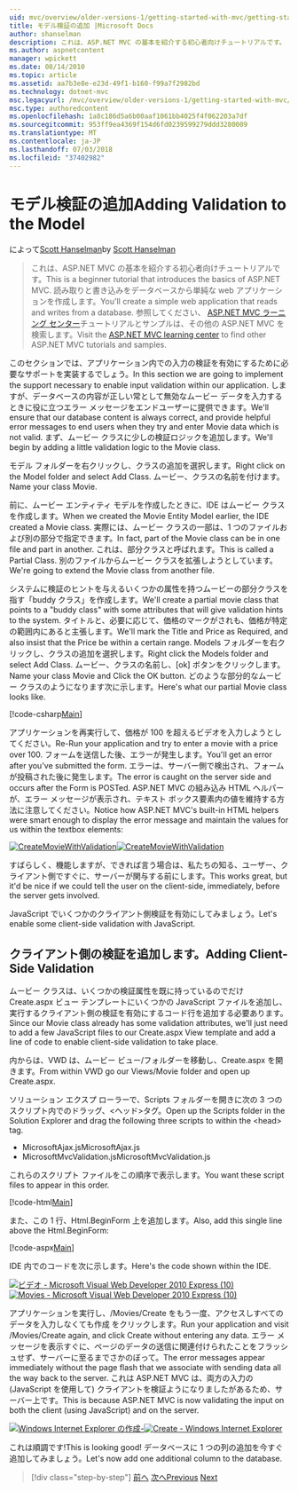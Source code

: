 ```yaml
---
uid: mvc/overview/older-versions-1/getting-started-with-mvc/getting-started-with-mvc-part7
title: モデル検証の追加 |Microsoft Docs
author: shanselman
description: これは、ASP.NET MVC の基本を紹介する初心者向けチュートリアルです。 読み取りと書き込みをデータベースから単純な web アプリケーションを作成します。
ms.author: aspnetcontent
manager: wpickett
ms.date: 08/14/2010
ms.topic: article
ms.assetid: aa7b3e8e-e23d-49f1-b160-f99a7f2982bd
ms.technology: dotnet-mvc
msc.legacyurl: /mvc/overview/older-versions-1/getting-started-with-mvc/getting-started-with-mvc-part7
msc.type: authoredcontent
ms.openlocfilehash: 1a8c186d5a6b00aaf1061bb4025f4f062203a7df
ms.sourcegitcommit: 953ff9ea4369f154d6fd0239599279ddd3280009
ms.translationtype: MT
ms.contentlocale: ja-JP
ms.lasthandoff: 07/03/2018
ms.locfileid: "37402982"
---
```

<a name="adding-validation-to-the-model"></a><span data-ttu-id="8cdc2-104">モデル検証の追加</span><span class="sxs-lookup"><span data-stu-id="8cdc2-104">Adding Validation to the Model</span></span>
====================
<span data-ttu-id="8cdc2-105">によって[Scott Hanselman](https://github.com/shanselman)</span><span class="sxs-lookup"><span data-stu-id="8cdc2-105">by [Scott Hanselman](https://github.com/shanselman)</span></span>

> <span data-ttu-id="8cdc2-106">これは、ASP.NET MVC の基本を紹介する初心者向けチュートリアルです。</span><span class="sxs-lookup"><span data-stu-id="8cdc2-106">This is a beginner tutorial that introduces the basics of ASP.NET MVC.</span></span> <span data-ttu-id="8cdc2-107">読み取りと書き込みをデータベースから単純な web アプリケーションを作成します。</span><span class="sxs-lookup"><span data-stu-id="8cdc2-107">You'll create a simple web application that reads and writes from a database.</span></span> <span data-ttu-id="8cdc2-108">参照してください、 [ASP.NET MVC ラーニング センター](../../../index.md)チュートリアルとサンプルは、その他の ASP.NET MVC を検索します。</span><span class="sxs-lookup"><span data-stu-id="8cdc2-108">Visit the [ASP.NET MVC learning center](../../../index.md) to find other ASP.NET MVC tutorials and samples.</span></span>


<span data-ttu-id="8cdc2-109">このセクションでは、アプリケーション内での入力の検証を有効にするために必要なサポートを実装するでしょう。</span><span class="sxs-lookup"><span data-stu-id="8cdc2-109">In this section we are going to implement the support necessary to enable input validation within our application.</span></span> <span data-ttu-id="8cdc2-110">しますが、データベースの内容が正しい常として無効なムービー データを入力するときに役に立つエラー メッセージをエンドユーザーに提供できます。</span><span class="sxs-lookup"><span data-stu-id="8cdc2-110">We'll ensure that our database content is always correct, and provide helpful error messages to end users when they try and enter Movie data which is not valid.</span></span> <span data-ttu-id="8cdc2-111">まず、ムービー クラスに少しの検証ロジックを追加します。</span><span class="sxs-lookup"><span data-stu-id="8cdc2-111">We'll begin by adding a little validation logic to the Movie class.</span></span>

<span data-ttu-id="8cdc2-112">モデル フォルダーを右クリックし、クラスの追加を選択します。</span><span class="sxs-lookup"><span data-stu-id="8cdc2-112">Right click on the Model folder and select Add Class.</span></span> <span data-ttu-id="8cdc2-113">ムービー、クラスの名前を付けます。</span><span class="sxs-lookup"><span data-stu-id="8cdc2-113">Name your class Movie.</span></span>

<span data-ttu-id="8cdc2-114">前に、ムービー エンティティ モデルを作成したときに、IDE はムービー クラスを作成します。</span><span class="sxs-lookup"><span data-stu-id="8cdc2-114">When we created the Movie Entity Model earlier, the IDE created a Movie class.</span></span> <span data-ttu-id="8cdc2-115">実際には、ムービー クラスの一部は、1 つのファイルおよび別の部分で指定できます。</span><span class="sxs-lookup"><span data-stu-id="8cdc2-115">In fact, part of the Movie class can be in one file and part in another.</span></span> <span data-ttu-id="8cdc2-116">これは、部分クラスと呼ばれます。</span><span class="sxs-lookup"><span data-stu-id="8cdc2-116">This is called a Partial Class.</span></span> <span data-ttu-id="8cdc2-117">別のファイルからムービー クラスを拡張しようとしています。</span><span class="sxs-lookup"><span data-stu-id="8cdc2-117">We're going to extend the Movie class from another file.</span></span>

<span data-ttu-id="8cdc2-118">システムに検証のヒントを与えるいくつかの属性を持つムービーの部分クラスを指す「buddy クラス」を作成します。</span><span class="sxs-lookup"><span data-stu-id="8cdc2-118">We'll create a partial movie class that points to a "buddy class" with some attributes that will give validation hints to the system.</span></span> <span data-ttu-id="8cdc2-119">タイトルと、必要に応じて、価格のマークがされも、価格が特定の範囲内にあると主張します。</span><span class="sxs-lookup"><span data-stu-id="8cdc2-119">We'll mark the Title and Price as Required, and also insist that the Price be within a certain range.</span></span> <span data-ttu-id="8cdc2-120">Models フォルダーを右クリックし、クラスの追加を選択します。</span><span class="sxs-lookup"><span data-stu-id="8cdc2-120">Right click the Models folder and select Add Class.</span></span> <span data-ttu-id="8cdc2-121">ムービー、クラスの名前し、[ok] ボタンをクリックします。</span><span class="sxs-lookup"><span data-stu-id="8cdc2-121">Name your class Movie and Click the OK button.</span></span> <span data-ttu-id="8cdc2-122">どのような部分的なムービー クラスのようになります次に示します。</span><span class="sxs-lookup"><span data-stu-id="8cdc2-122">Here's what our partial Movie class looks like.</span></span>

[!code-csharp[Main](getting-started-with-mvc-part7/samples/sample1.cs)]

<span data-ttu-id="8cdc2-123">アプリケーションを再実行して、価格が 100 を超えるビデオを入力しようとしてください。</span><span class="sxs-lookup"><span data-stu-id="8cdc2-123">Re-Run your application and try to enter a movie with a price over 100.</span></span> <span data-ttu-id="8cdc2-124">フォームを送信した後、エラーが発生します。</span><span class="sxs-lookup"><span data-stu-id="8cdc2-124">You'll get an error after you've submitted the form.</span></span> <span data-ttu-id="8cdc2-125">エラーは、サーバー側で検出され、フォームが投稿された後に発生します。</span><span class="sxs-lookup"><span data-stu-id="8cdc2-125">The error is caught on the server side and occurs after the Form is POSTed.</span></span> <span data-ttu-id="8cdc2-126">ASP.NET MVC の組み込み HTML ヘルパーが、エラー メッセージが表示され、テキスト ボックス要素内の値を維持する方法に注意してください。</span><span class="sxs-lookup"><span data-stu-id="8cdc2-126">Notice how ASP.NET MVC's built-in HTML helpers were smart enough to display the error message and maintain the values for us within the textbox elements:</span></span>

<span data-ttu-id="8cdc2-127">[![CreateMovieWithValidation](getting-started-with-mvc-part7/_static/image2.png)](getting-started-with-mvc-part7/_static/image1.png)</span><span class="sxs-lookup"><span data-stu-id="8cdc2-127">[![CreateMovieWithValidation](getting-started-with-mvc-part7/_static/image2.png)](getting-started-with-mvc-part7/_static/image1.png)</span></span>

<span data-ttu-id="8cdc2-128">すばらしく、機能しますが、できれば言う場合は、私たちの知る、ユーザー、クライアント側ですぐに、サーバーが関与する前にします。</span><span class="sxs-lookup"><span data-stu-id="8cdc2-128">This works great, but it'd be nice if we could tell the user on the client-side, immediately, before the server gets involved.</span></span>

<span data-ttu-id="8cdc2-129">JavaScript でいくつかのクライアント側検証を有効にしてみましょう。</span><span class="sxs-lookup"><span data-stu-id="8cdc2-129">Let's enable some client-side validation with JavaScript.</span></span>

## <a name="adding-client-side-validation"></a><span data-ttu-id="8cdc2-130">クライアント側の検証を追加します。</span><span class="sxs-lookup"><span data-stu-id="8cdc2-130">Adding Client-Side Validation</span></span>

<span data-ttu-id="8cdc2-131">ムービー クラスは、いくつかの検証属性を既に持っているのでだけ Create.aspx ビュー テンプレートにいくつかの JavaScript ファイルを追加し、実行するクライアント側の検証を有効にするコード行を追加する必要あります。</span><span class="sxs-lookup"><span data-stu-id="8cdc2-131">Since our Movie class already has some validation attributes, we'll just need to add a few JavaScript files to our Create.aspx View template and add a line of code to enable client-side validation to take place.</span></span>

<span data-ttu-id="8cdc2-132">内からは、VWD は、ムービー ビュー/フォルダーを移動し、Create.aspx を開きます。</span><span class="sxs-lookup"><span data-stu-id="8cdc2-132">From within VWD go our Views/Movie folder and open up Create.aspx.</span></span>

<span data-ttu-id="8cdc2-133">ソリューション エクスプ ローラーで、Scripts フォルダーを開きに次の 3 つのスクリプト内でのドラッグ、&lt;ヘッド&gt;タグ。</span><span class="sxs-lookup"><span data-stu-id="8cdc2-133">Open up the Scripts folder in the Solution Explorer and drag the following three scripts to within the &lt;head&gt; tag.</span></span>

- <span data-ttu-id="8cdc2-134">MicrosoftAjax.js</span><span class="sxs-lookup"><span data-stu-id="8cdc2-134">MicrosoftAjax.js</span></span>
- <span data-ttu-id="8cdc2-135">MicrosoftMvcValidation.js</span><span class="sxs-lookup"><span data-stu-id="8cdc2-135">MicrosoftMvcValidation.js</span></span>

<span data-ttu-id="8cdc2-136">これらのスクリプト ファイルをこの順序で表示します。</span><span class="sxs-lookup"><span data-stu-id="8cdc2-136">You want these script files to appear in this order.</span></span>

[!code-html[Main](getting-started-with-mvc-part7/samples/sample2.html)]

<span data-ttu-id="8cdc2-137">また、この 1 行、Html.BeginForm 上を追加します。</span><span class="sxs-lookup"><span data-stu-id="8cdc2-137">Also, add this single line above the Html.BeginForm:</span></span>

[!code-aspx[Main](getting-started-with-mvc-part7/samples/sample3.aspx)]

<span data-ttu-id="8cdc2-138">IDE 内でのコードを次に示します。</span><span class="sxs-lookup"><span data-stu-id="8cdc2-138">Here's the code shown within the IDE.</span></span>

<span data-ttu-id="8cdc2-139">[![ビデオ - Microsoft Visual Web Developer 2010 Express (10)](getting-started-with-mvc-part7/_static/image4.png)](getting-started-with-mvc-part7/_static/image3.png)</span><span class="sxs-lookup"><span data-stu-id="8cdc2-139">[![Movies - Microsoft Visual Web Developer 2010 Express (10)](getting-started-with-mvc-part7/_static/image4.png)](getting-started-with-mvc-part7/_static/image3.png)</span></span>

<span data-ttu-id="8cdc2-140">アプリケーションを実行し、/Movies/Create をもう一度、アクセスしすべてのデータを入力しなくても作成 をクリックします。</span><span class="sxs-lookup"><span data-stu-id="8cdc2-140">Run your application and visit /Movies/Create again, and click Create without entering any data.</span></span> <span data-ttu-id="8cdc2-141">エラー メッセージを表示すぐに、ページのデータの送信に関連付けられたことをフラッシュせず、サーバーに至るまでさかのぼって。</span><span class="sxs-lookup"><span data-stu-id="8cdc2-141">The error messages appear immediately without the page flash that we associate with sending data all the way back to the server.</span></span> <span data-ttu-id="8cdc2-142">これは ASP.NET MVC は、両方の入力の (JavaScript を使用して) クライアントを検証ようになりましたがあるため、サーバー上です。</span><span class="sxs-lookup"><span data-stu-id="8cdc2-142">This is because ASP.NET MVC is now validating the input on both the client (using JavaScript) and on the server.</span></span>

<span data-ttu-id="8cdc2-143">[![Windows Internet Explorer の作成-](getting-started-with-mvc-part7/_static/image6.png)](getting-started-with-mvc-part7/_static/image5.png)</span><span class="sxs-lookup"><span data-stu-id="8cdc2-143">[![Create - Windows Internet Explorer](getting-started-with-mvc-part7/_static/image6.png)](getting-started-with-mvc-part7/_static/image5.png)</span></span>

<span data-ttu-id="8cdc2-144">これは順調です!</span><span class="sxs-lookup"><span data-stu-id="8cdc2-144">This is looking good!</span></span> <span data-ttu-id="8cdc2-145">データベースに 1 つの列の追加を今すぐ追加してみましょう。</span><span class="sxs-lookup"><span data-stu-id="8cdc2-145">Let's now add one additional column to the database.</span></span>

> [!div class="step-by-step"]
> <span data-ttu-id="8cdc2-146">[前へ](getting-started-with-mvc-part6.md)
> [次へ](getting-started-with-mvc-part8.md)</span><span class="sxs-lookup"><span data-stu-id="8cdc2-146">[Previous](getting-started-with-mvc-part6.md)
[Next](getting-started-with-mvc-part8.md)</span></span>
